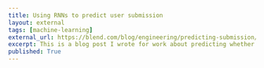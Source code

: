 ```yaml
---
title: Using RNNs to predict user submission
layout: external
tags: [machine-learning]
external_url: https://blend.com/blog/engineering/predicting-submission/
excerpt: This is a blog post I wrote for work about predicting whether a user would submit a Blend application or not.
published: True
---
```

